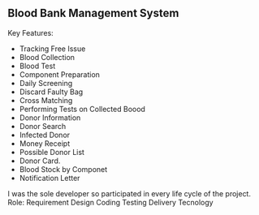## Blood Bank Management System

Key Features:

- Tracking Free Issue
- Blood Collection
- Blood Test
- Component Preparation
- Daily Screening
- Discard Faulty Bag
- Cross Matching
- Performing Tests on Collected Boood
- Donor Information
- Donor Search
- Infected Donor
- Money Receipt 
- Possible Donor List
- Donor Card.
- Blood Stock by Componet
- Notification Letter

I was the sole developer so participated in every life cycle of the project.
Role: 
Requirement
Design
Coding
Testing
Delivery
Tecnology


